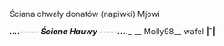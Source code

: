 Ściana chwały donatów (napiwki) Mjowi

___....----- Ściana Hauwy -----....____ __
               Molly98__
         wafel __|¯|__
